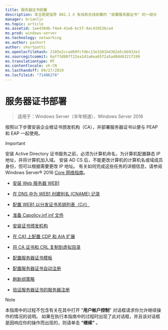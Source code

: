```yaml
---
title: 服务器证书部署
description: 本主题是指导 802.1 X 有线和无线部署的 "部署服务器证书" 的一部分
manager: brianlic
ms.topic: article
ms.assetid: 1ae4384b-f4e4-41e8-bc5f-9ac41953bca4
ms.prod: windows-server
ms.technology: networking
ms.author: pashort
author: shortpatti
ms.openlocfilehash: 2105e2ccad69fcfdbc13e3201b4362e5c6b932e1
ms.sourcegitcommit: 6aff3d88ff22ea141a6ea6572a5ad8dd6321f199
ms.translationtype: MT
ms.contentlocale: zh-CN
ms.lasthandoff: 09/27/2019
ms.locfileid: "71406278"
---
```

# <a name="server-certificate-deployment"></a>服务器证书部署

>适用于：Windows Server（半年频道）、Windows Server 2016

按照以下步骤安装企业根证书颁发机构（CA），并部署服务器证书以便与 PEAP 和 EAP 一起使用。  
  
> [!IMPORTANT]  
> 安装 Active Directory 证书服务之前，必须为计算机命名，为计算机配置静态 IP 地址，并将计算机加入域。 安装 AD CS 后，不能更改计算机的计算机名或域成员身份，但可以根据需要更改 IP 地址。 有关如何完成这些任务的详细信息，请参阅 Windows Server&reg; 2016 [Core 网络指南](../../Core-Network-Guide.md)。  

  
-   [安装 Web 服务器 WEB1](../../../core-network-guide/cncg/server-certs/Install-the-Web-Server-WEB1.md)  
  
-   [在 DNS 中为 WEB1 创建别名 (CNAME) 记录](../../../core-network-guide/cncg/server-certs/Create-an-Alias-CNAME-Record-in-DNS-for-WEB1.md)  
  
-   [配置 WEB1 以分发证书吊销列表（Crl）](../../../core-network-guide/cncg/server-certs/Configure-WEB1-to-Distribute-Certificate-Revocation-Lists.md)  
  
-   [准备 Capolicy.inf inf 文件](../../../core-network-guide/cncg/server-certs/Prepare-the-CAPolicy-inf-File.md)  
  
-   [安装证书颁发机构](../../../core-network-guide/cncg/server-certs/Install-the-Certification-Authority.md)  
  
-   [在 CA1 上配置 CDP 和 AIA 扩展](../../../core-network-guide/cncg/server-certs/Configure-the-CDP-and-AIA-Extensions-on-CA1.md)  
  
-   [将 CA 证书和 CRL 复制到虚拟目录](../../../core-network-guide/cncg/server-certs/Copy-the-CA-Certificate-and-CRL-to-the-Virtual-Directory.md)  
  
-   [配置服务器证书模板](../../../core-network-guide/cncg/server-certs/Configure-the-Server-Certificate-Template.md)  
  
-   [配置服务器证书自动注册](../../../core-network-guide/cncg/server-certs/Configure-Server-Certificate-Autoenrollment.md)  
  
-   [刷新组策略](../../../core-network-guide/cncg/server-certs/Refresh-Group-Policy.md)  
  
-   [验证服务器证书的服务器注册](../../../core-network-guide/cncg/server-certs/Verify-Server-Enrollment-of-a-Server-Certificate.md)  
  
> [!NOTE]  
> 本指南中的过程不包含有关在其中打开 "**用户帐户控制**" 对话框请求你允许继续操作的情况的说明。 如果在执行本指南中的过程时出现了此对话框，并且该对话框是因响应你的操作而出现的，则请单击 **“继续”** 。  
  



